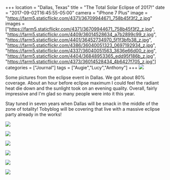 +++
location = "Dallas, Texas"
title = "The Total Solar Eclipse of 2017!"
date = "2017-09-02T16:45:55-05:00"
camera = "iPhone 7 Plus"
image = "https://farm5.staticflickr.com/4371/36709944671_758b45f3f2_z.jpg"
images = ["https://farm5.staticflickr.com/4371/36709944671_758b45f3f2_z.jpg",
"https://farm5.staticflickr.com/4409/36014528634_a7b2899c99_z.jpg",
"https://farm5.staticflickr.com/4401/36452734970_5f1f3bfb38_z.jpg",
"https://farm5.staticflickr.com/4386/36040051323_0697192934_z.jpg",
"https://farm5.staticflickr.com/4337/36040051563_3636e66d00_z.jpg",
"https://farm5.staticflickr.com/4404/36848953365_edd95f186b_z.jpg",
"https://farm5.staticflickr.com/4373/36014528434_4b6427f705_z.jpg"]
categories = ["Journal"]
tags = ["Augie","Lucy","Anthony"]
+++
![](https://live.staticflickr.com/4371/36709944671_2b0ed3b71b_k.jpg)
<!--more-->

Some pictures from the eclipse event in Dallas. We got about 80% coverage. About an hour before eclipse maximum I could feel the radiant heat die down and the sunlight took on an evening quality. Overall, fairly impressive and I'm glad so many people were into it this year.

Stay tuned in seven years when Dallas will be smack in the middle of the zone of totality! Tobyblog will be covering that live with a massive eclipse party already in the works!

![](https://live.staticflickr.com/4409/36014528634_61c22e49b9_k.jpg)

![](https://live.staticflickr.com/4401/36452734970_c401857500_k.jpg)

![](https://live.staticflickr.com/4386/36040051323_db0e7bf770_k.jpg)

![](https://live.staticflickr.com/4337/36040051563_7954477b39_k.jpg)

![](https://live.staticflickr.com/4404/36848953365_e3e2f71641_k.jpg)

![](https://live.staticflickr.com/4373/36014528434_82d887d13e_k.jpg)
